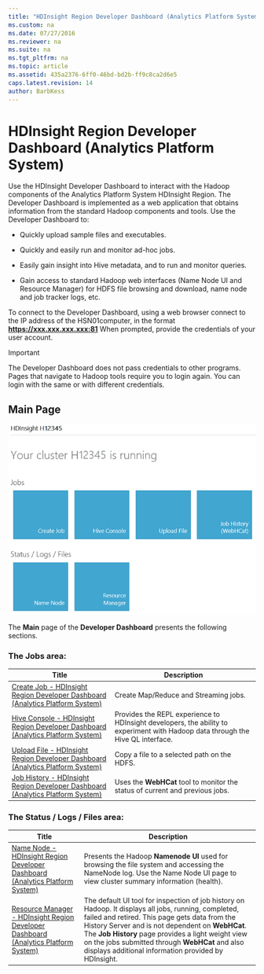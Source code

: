```yaml
---
title: "HDInsight Region Developer Dashboard (Analytics Platform System)"
ms.custom: na
ms.date: 07/27/2016
ms.reviewer: na
ms.suite: na
ms.tgt_pltfrm: na
ms.topic: article
ms.assetid: 435a2376-6ff0-46bd-bd2b-ff9c8ca2d6e5
caps.latest.revision: 14
author: BarbKess
---
```

# HDInsight Region Developer Dashboard (Analytics Platform System)
Use the HDInsight Developer Dashboard to interact with the Hadoop components of the Analytics Platform System HDInsight Region. The Developer Dashboard is implemented as a web application that obtains information from the standard Hadoop components and tools. Use the Developer Dashboard to:  
  
-   Quickly upload sample files and executables.  
  
-   Quickly and easily run and monitor ad-hoc jobs.  
  
-   Easily gain insight into Hive metadata, and to run and monitor queries.  
  
-   Gain access to standard Hadoop web interfaces (Name Node UI and Resource Manager) for HDFS file browsing and download, name node and job tracker logs, etc.  
  
To connect to the Developer Dashboard, using a web browser connect to the IP address of the HSN01computer, in the format **https://xxx.xxx.xxx.xxx:81** When prompted, provide the credentials of your user account.  
  
> [!IMPORTANT]  
> The Developer Dashboard does not pass credentials to other programs. Pages that navigate to Hadoop tools require you to login again. You can login with the same or with different credentials.  
  
## Main Page  
![APS HDI Developer Dashboard Top level](../../mpp/hdinsight/media/APS_HDI_DevDashboard_Top.png "APS_HDI_DevDashboard_Top")  
  
The **Main** page of the **Developer Dashboard** presents the following sections.  
  
### The Jobs area:  
  
|Title|Description|  
|---------|---------------|  
|[Create Job - HDInsight Region Developer Dashboard &#40;Analytics Platform System&#41;](../../mpp/hdinsight/create-job-hdinsight-region-developer-dashboard-analytics-platform-system.md)|Create Map/Reduce and Streaming jobs.|  
|[Hive Console - HDInsight Region Developer Dashboard &#40;Analytics Platform System&#41;](../../mpp/hdinsight/hive-console-hdinsight-region-developer-dashboard-analytics-platform-system.md)|Provides the REPL experience to HDInsight developers, the ability to experiment with Hadoop data through the Hive QL interface.|  
|[Upload File - HDInsight Region Developer Dashboard &#40;Analytics Platform System&#41;](../../mpp/hdinsight/upload-file-hdinsight-region-developer-dashboard-analytics-platform-system.md)|Copy a file to a selected path on the HDFS.|  
|[Job History - HDInsight Region Developer Dashboard &#40;Analytics Platform System&#41;](../../mpp/hdinsight/job-history-hdinsight-region-developer-dashboard-analytics-platform-system.md)|Uses the **WebHCat** tool to monitor the status of current and previous jobs.|  
  
### The Status / Logs / Files area:  
  
|Title|Description|  
|---------|---------------|  
|[Name Node - HDInsight Region Developer Dashboard &#40;Analytics Platform System&#41;](../../mpp/hdinsight/name-node-hdinsight-region-developer-dashboard-analytics-platform-system.md)|Presents the Hadoop **Namenode UI** used for browsing the file system and accessing the NameNode log. Use the Name Node UI page to view cluster summary information (health).|  
|[Resource Manager - HDInsight Region Developer Dashboard &#40;Analytics Platform System&#41;](../../mpp/hdinsight/resource-manager-hdinsight-region-developer-dashboard-analytics-platform-system.md)|The default UI tool for inspection of job history on Hadoop. It displays all jobs, running, completed, failed and retired. This page gets data from the History Server and is not dependent on **WebHCat**. The **Job History** page provides a light weight view on the jobs submitted through **WebHCat** and also displays additional information provided by HDInsight.|  
  
